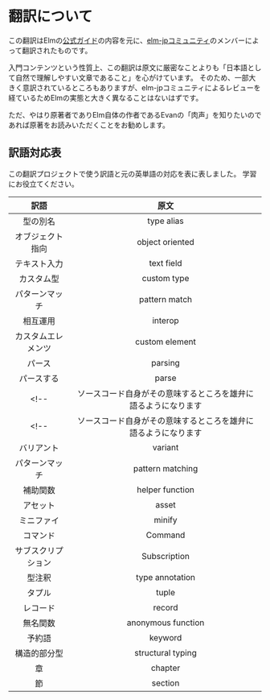 # 翻訳について

この翻訳はElmの[公式ガイド](https://guide.elm-lang.org/)の内容を元に、[elm-jpコミュニティ](https://elm-lang.jp)のメンバーによって翻訳されたものです。

入門コンテンツという性質上、この翻訳は原文に厳密なことよりも「日本語として自然で理解しやすい文章であること」を心がけています。
そのため、一部大きく意訳されているところもありますが、elm-jpコミュニティによるレビューを経ているためElmの実態と大きく異なることはないはずです。

ただ、やはり原著者でありElm自体の作者であるEvanの「肉声」を知りたいのであれば原著をお読みいただくことをお勧めします。

## 訳語対応表

この翻訳プロジェクトで使う訳語と元の英単語の対応を表に表しました。
学習にお役立てください。

<!--
対訳表のうち、コメントアウトした行はウェブ上には表示されません `pretranslate` コマンドには読み込まれます。
翻訳者の間で共有したほうが良いが、あえて読者に見せる必要はないような対訳を記載しておくと便利です。

また、名詞はできるだけ単数形で記載してください。
複数形が "s" や "es" をつけるだけの名詞の場合は単数形でそのまま単純に原文を検索すれば複数形もマッチするため、
`pretranslate` コマンドがうまく原文から単語を見つけることができます。

"industry" <-> "industries"
"leaf" <-> "leaves"
"kitchen knife" <-> "kitchen knives"
のように特殊な活用をする単語の場合はコメントとして付記するといいでしょう。
-->

| 訳語              | 原文            |
|:-----------------:|:---------------:|
| 型の別名          | type alias      |
| オブジェクト指向  | object oriented |
| テキスト入力      | text field      |
| カスタム型        | custom type     |
| パターンマッチ    | pattern match   |
| 相互運用          | interop         |
| カスタムエレメンツ| custom element  |
| パース            | parsing         |
| パースする        | parse           |
<!-- | ソースコード自身がその意味するところを雄弁に語るようになります | self-documenting | -->
<!-- | ソースコード自身がその意味するところを雄弁に語るようになります | self-documented | -->
| バリアント    | variant       |
| パターンマッチ | pattern matching |
| 補助関数       | helper function  |
| アセット | asset |
| ミニファイ | minify |
| コマンド | Command |
| サブスクリプション | Subscription |
| 型注釈 | type annotation |
| タプル | tuple |
| レコード | record |
| 無名関数 | anonymous function |
| 予約語 | keyword |
| 構造的部分型 | structural typing |
| 章 | chapter |
| 節 | section |
